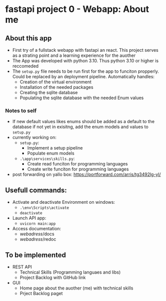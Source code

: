 # fastapi project 0 - Webapp: About me

## About this app
- First try of a fullstack webapp with fastapi an react. This project serves as a strating point and a learning experience for the auother
- The App was developed with python 3.10. Thus python 3.10 or higher is reccomeded
- The `setup.py` file needs to be run first for the app to funciton propperly. Could be replaced by an deployment pipeline. Automatically handles:
    - Creation of the virtual environment
    - Installation of the needed packages
    - Creating the sqlite database
    - Populating the sqlite database with the needed Enum values

### Notes to self
- If new default values likes enums should be added as a default to the database if not yet in exisitng, add the enum models and values to `setup.py`
- currently working on:
    - `setup.py`:
        - Implement a setup pipeline
        - Populate enum models
    - `.\app\services\skills.py`:
        - Create read funciton for programming languages
        - Create write funciton for programming languages
- post forwarding on yallo box: https://portforward.com/arris/tg3492lg-yl/

## Usefull commands:
- Activate and deactivate Environment on windows:
    - `.\env\Scripts\activate`
    - `deactivate`
- Launch API app:
    - `uvicorn main:app`
- Access documentation:
    - *webadress*/docs
    - *webadress*/redoc

## To be implemented
- REST API
    - Technical Skills (Programming languaes and libs)
    - Project Backlog with GitHub link
- GUI
    - Home page about the auother (me) with technical skills
    - Prject Backlog paget